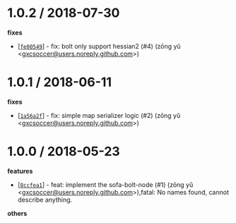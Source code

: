
1.0.2 / 2018-07-30
==================

**fixes**
  * [[`fe00549`](http://github.com/alipay/sofa-bolt-node/commit/fe005493d9cbe733e226d5bebbf9144147d2b7ea)] - fix: bolt only support hessian2 (#4) (zōng yǔ <<gxcsoccer@users.noreply.github.com>>)

1.0.1 / 2018-06-11
==================

**fixes**
  * [[`1a56a2f`](http://github.com/alipay/sofa-bolt-node/commit/1a56a2fcab52d713b9af6620359732fb2f72995c)] - fix: simple map serializer logic (#2) (zōng yǔ <<gxcsoccer@users.noreply.github.com>>)

1.0.0 / 2018-05-23
==================

**features**
  * [[`8ccfea1`](http://github.com/alipay/sofa-bolt-node/commit/8ccfea1311d63225b1f542b87e5ac54223209e2b)] - feat: implement the sofa-bolt-node (#1) (zōng yǔ <<gxcsoccer@users.noreply.github.com>>),fatal: No names found, cannot describe anything.

**others**

